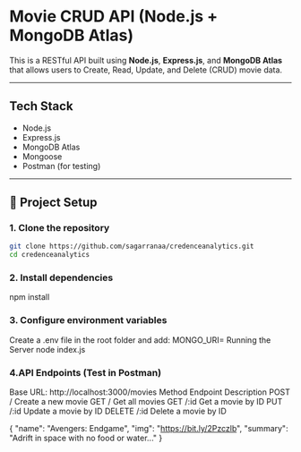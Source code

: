 # Movie CRUD API (Node.js + MongoDB Atlas)

This is a RESTful API built using **Node.js**, **Express.js**, and **MongoDB Atlas** that allows users to Create, Read, Update, and Delete (CRUD) movie data.

---

## Tech Stack

- Node.js
- Express.js
- MongoDB Atlas
- Mongoose
- Postman (for testing)

---

## 📁 Project Setup

### 1. Clone the repository

```bash
git clone https://github.com/sagarranaa/credenceanalytics.git
cd credenceanalytics
```

### 2. Install dependencies

npm install

### 3. Configure environment variables

Create a .env file in the root folder and add:
MONGO_URI=<your-mongodb-connection-uri>
Running the Server
node index.js

### 4.API Endpoints (Test in Postman)

Base URL: http://localhost:3000/movies
Method Endpoint Description
POST / Create a new movie
GET / Get all movies
GET /:id Get a movie by ID
PUT /:id Update a movie by ID
DELETE /:id Delete a movie by ID

{
"name": "Avengers: Endgame",
"img": "https://bit.ly/2Pzczlb",
"summary": "Adrift in space with no food or water..."
}
